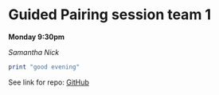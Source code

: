 # Guided Pairing session team 1

**Monday 9:30pm**

*Samantha*
*Nick*

```ruby
print "good evening"


```

See link for repo: [GitHub](https://github.com/samanthacooks/phase-0-gps-1)